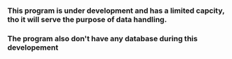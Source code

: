 ### This program is under development and has a limited capcity, tho it will serve the purpose of data handling.
### The program also don't have any database during this developement
